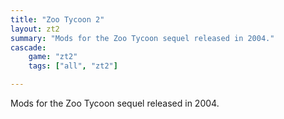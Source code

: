 ```yaml
---
title: "Zoo Tycoon 2"
layout: zt2
summary: "Mods for the Zoo Tycoon sequel released in 2004."
cascade:
    game: "zt2"
    tags: ["all", "zt2"]

---
```


Mods for the Zoo Tycoon sequel released in 2004.